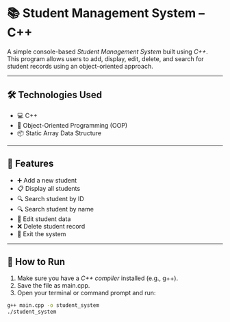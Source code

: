  # 📚 Student Management System – C++

A simple console-based *Student Management System* built using *C++*.  
This program allows users to add, display, edit, delete, and search for student records using an object-oriented approach.

---

## 🛠 Technologies Used

- 💻 C++
- 🧠 Object-Oriented Programming (OOP)
- 📦 Static Array Data Structure

---

## 🎯 Features

- ➕ Add a new student
- 📋 Display all students
- 🔍 Search student by ID
- 🔍 Search student by name
- 📝 Edit student data
- ❌ Delete student record
- 🚪 Exit the system

---

## 🧪 How to Run

1. Make sure you have a *C++ compiler* installed (e.g., g++).
2. Save the file as main.cpp.
3. Open your terminal or command prompt and run:

```bash
g++ main.cpp -o student_system
./student_system
